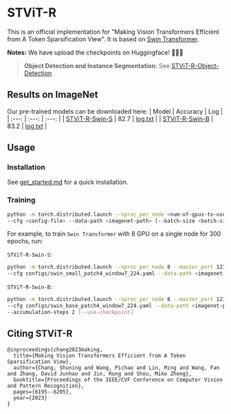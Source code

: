 # STViT-R
This is an official implementation for "Making Vision Transformers Efficient from A Token Sparsification View". It is based on [Swin Transformer](https://github.com/microsoft/Swin-Transformer).

**Notes:**
We have upload the checkpoints on Huggingface! 🎉🎉🎉

> **Object Detection and Instance Segmentation**: See [STViT-R-Object-Detection](https://github.com/changsn/STViT-R-Object-Detection)


## Results on ImageNet
Our pre-trained models can be downloaded here:
| Model | Accuracy | Log |
| :---: | :---: | :---: |
| [STViT-R-Swin-S](https://huggingface.co/csncsn/STViT-R/blob/main/STViT-R-Swin-S.pth) | 82.7 | [log.txt](https://github.com/changsn/STViT-R/blob/main/log/small.txt) |
| [STViT-R-Swin-B](https://huggingface.co/csncsn/STViT-R/blob/main/STViT-R-Swin-B.pth) | 83.2 | [log.txt](https://github.com/changsn/STViT-R/blob/main/log/base.txt) |

## Usage
### Installation
See [get_started.md](get_started.md) for a quick installation.

### Training
```bash
python -m torch.distributed.launch --nproc_per_node <num-of-gpus-to-use> --master_port 12345  main.py \ 
--cfg <config-file> --data-path <imagenet-path> [--batch-size <batch-size-per-gpu> --output <output-directory> --tag <job-tag>]
```
For example, to train `Swin Transformer` with 8 GPU on a single node for 300 epochs, run:

`STViT-R-Swin-S`:

```bash
python -m torch.distributed.launch --nproc_per_node 8 --master_port 12345  main.py \
--cfg configs/swin_small_patch4_window7_224.yaml --data-path <imagenet-path> --batch-size 128 
```

`STViT-R-Swin-B`:

```bash
python -m torch.distributed.launch --nproc_per_node 8 --master_port 12345  main.py \
--cfg configs/swin_base_patch4_window7_224.yaml --data-path <imagenet-path> --batch-size 64 \
--accumulation-steps 2 [--use-checkpoint]
```

## Citing STViT-R
```
@inproceedings{chang2023making,
  title={Making Vision Transformers Efficient from A Token Sparsification View},
  author={Chang, Shuning and Wang, Pichao and Lin, Ming and Wang, Fan and Zhang, David Junhao and Jin, Rong and Shou, Mike Zheng},
  booktitle={Proceedings of the IEEE/CVF Conference on Computer Vision and Pattern Recognition},
  pages={6195--6205},
  year={2023}
}
```
